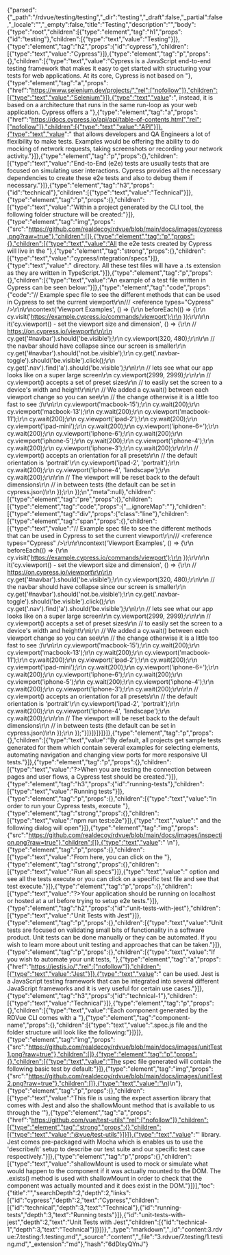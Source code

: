 {"parsed":{"_path":"/rdvue/testing/testing","_dir":"testing","_draft":false,"_partial":false,"_locale":"","_empty":false,"title":"Testing","description":"","body":{"type":"root","children":[{"type":"element","tag":"h1","props":{"id":"testing"},"children":[{"type":"text","value":"Testing"}]},{"type":"element","tag":"h2","props":{"id":"cypress"},"children":[{"type":"text","value":"Cypress"}]},{"type":"element","tag":"p","props":{},"children":[{"type":"text","value":"Cypress is a JavaScript end-to-end testing framework that makes it easy to get started with structuring your tests for web applications. At its core, Cypress is not based on "},{"type":"element","tag":"a","props":{"href":"https://www.selenium.dev/projects/","rel":["nofollow"]},"children":[{"type":"text","value":"Selenium"}]},{"type":"text","value":", instead, it is based on a architecture that runs in the same run-loop as your web application. Cypress offers a "},{"type":"element","tag":"a","props":{"href":"https://docs.cypress.io/api/api/table-of-contents.html","rel":["nofollow"]},"children":[{"type":"text","value":"API"}]},{"type":"text","value":" that allows developers and QA Engineers a lot of flexibility to make tests. Examples would be offering the ability to do mocking of network requests, taking screenshots or recording your network activity."}]},{"type":"element","tag":"p","props":{},"children":[{"type":"text","value":"End-to-End (e2e) tests are usually tests that are focused on simulating user interactions. Cypress provides all the necessary dependencies to create these e2e tests and also to debug them if necessary."}]},{"type":"element","tag":"h3","props":{"id":"technical"},"children":[{"type":"text","value":"Technical"}]},{"type":"element","tag":"p","props":{},"children":[{"type":"text","value":"Within a project generated by the CLI tool, the following folder structure will be created:"}]},{"type":"element","tag":"img","props":{"src":"https://github.com/realdecoy/rdvue/blob/main/docs/images/cypress.png?raw=true"},"children":[]},{"type":"element","tag":"p","props":{},"children":[{"type":"text","value":"All the e2e tests created by Cypress will live in the "},{"type":"element","tag":"strong","props":{},"children":[{"type":"text","value":"cypress/integration/specs"}]},{"type":"text","value":" directory. All these test files will have a .ts extension as they are written in TypeScript."}]},{"type":"element","tag":"p","props":{},"children":[{"type":"text","value":"An example of a test file written in Cypress can be seen below:"}]},{"type":"element","tag":"code","props":{"code":"// Example spec file to see the different methods that can be used in Cypress to set the current viewport\r\n/// <reference types=\"Cypress\" />\r\n\r\ncontext('Viewport Examples', () => {\r\n    beforeEach(() => {\r\n      cy.visit('https://example.cypress.io/commands/viewport');\r\n    });\r\n\r\n    it('cy.viewport() - set the viewport size and dimension', () => {\r\n      // https://on.cypress.io/viewport\r\n\r\n      cy.get('#navbar').should('be.visible');\r\n      cy.viewport(320, 480);\r\n\r\n      // the navbar should have collapse since our screen is smaller\r\n      cy.get('#navbar').should('not.be.visible');\r\n      cy.get('.navbar-toggle').should('be.visible').click();\r\n      cy.get('.nav').find('a').should('be.visible');\r\n\r\n      // lets see what our app looks like on a super large screen\r\n      cy.viewport(2999, 2999);\r\n\r\n      // cy.viewport() accepts a set of preset sizes\r\n      // to easily set the screen to a device's width and height\r\n\r\n      // We added a cy.wait() between each viewport change so you can see\r\n      // the change otherwise it is a little too fast to see :)\r\n\r\n      cy.viewport('macbook-15');\r\n      cy.wait(200);\r\n      cy.viewport('macbook-13');\r\n      cy.wait(200);\r\n      cy.viewport('macbook-11');\r\n      cy.wait(200);\r\n      cy.viewport('ipad-2');\r\n      cy.wait(200);\r\n      cy.viewport('ipad-mini');\r\n      cy.wait(200);\r\n      cy.viewport('iphone-6+');\r\n      cy.wait(200);\r\n      cy.viewport('iphone-6');\r\n      cy.wait(200);\r\n      cy.viewport('iphone-5');\r\n      cy.wait(200);\r\n      cy.viewport('iphone-4');\r\n      cy.wait(200);\r\n      cy.viewport('iphone-3');\r\n      cy.wait(200);\r\n\r\n      // cy.viewport() accepts an orientation for all presets\r\n      // the default orientation is 'portrait'\r\n      cy.viewport('ipad-2', 'portrait');\r\n      cy.wait(200);\r\n      cy.viewport('iphone-4', 'landscape');\r\n      cy.wait(200);\r\n\r\n      // The viewport will be reset back to the default dimensions\r\n      // in between tests (the  default can be set in cypress.json)\r\n    });\r\n  });\n","meta":null},"children":[{"type":"element","tag":"pre","props":{},"children":[{"type":"element","tag":"code","props":{"__ignoreMap":""},"children":[{"type":"element","tag":"div","props":{"class":"line"},"children":[{"type":"element","tag":"span","props":{},"children":[{"type":"text","value":"// Example spec file to see the different methods that can be used in Cypress to set the current viewport\r\n/// <reference types=\"Cypress\" />\r\n\r\ncontext('Viewport Examples', () => {\r\n    beforeEach(() => {\r\n      cy.visit('https://example.cypress.io/commands/viewport');\r\n    });\r\n\r\n    it('cy.viewport() - set the viewport size and dimension', () => {\r\n      // https://on.cypress.io/viewport\r\n\r\n      cy.get('#navbar').should('be.visible');\r\n      cy.viewport(320, 480);\r\n\r\n      // the navbar should have collapse since our screen is smaller\r\n      cy.get('#navbar').should('not.be.visible');\r\n      cy.get('.navbar-toggle').should('be.visible').click();\r\n      cy.get('.nav').find('a').should('be.visible');\r\n\r\n      // lets see what our app looks like on a super large screen\r\n      cy.viewport(2999, 2999);\r\n\r\n      // cy.viewport() accepts a set of preset sizes\r\n      // to easily set the screen to a device's width and height\r\n\r\n      // We added a cy.wait() between each viewport change so you can see\r\n      // the change otherwise it is a little too fast to see :)\r\n\r\n      cy.viewport('macbook-15');\r\n      cy.wait(200);\r\n      cy.viewport('macbook-13');\r\n      cy.wait(200);\r\n      cy.viewport('macbook-11');\r\n      cy.wait(200);\r\n      cy.viewport('ipad-2');\r\n      cy.wait(200);\r\n      cy.viewport('ipad-mini');\r\n      cy.wait(200);\r\n      cy.viewport('iphone-6+');\r\n      cy.wait(200);\r\n      cy.viewport('iphone-6');\r\n      cy.wait(200);\r\n      cy.viewport('iphone-5');\r\n      cy.wait(200);\r\n      cy.viewport('iphone-4');\r\n      cy.wait(200);\r\n      cy.viewport('iphone-3');\r\n      cy.wait(200);\r\n\r\n      // cy.viewport() accepts an orientation for all presets\r\n      // the default orientation is 'portrait'\r\n      cy.viewport('ipad-2', 'portrait');\r\n      cy.wait(200);\r\n      cy.viewport('iphone-4', 'landscape');\r\n      cy.wait(200);\r\n\r\n      // The viewport will be reset back to the default dimensions\r\n      // in between tests (the  default can be set in cypress.json)\r\n    });\r\n  });"}]}]}]}]}]},{"type":"element","tag":"p","props":{},"children":[{"type":"text","value":"By default, all projects get sample tests generated for them which contain several examples for selecting elements, automating navigation and changing view ports for more responsive UI tests."}]},{"type":"element","tag":"p","props":{},"children":[{"type":"text","value":"?>When you are testing the connection between pages and user flows, a Cypress test should be created."}]},{"type":"element","tag":"h3","props":{"id":"running-tests"},"children":[{"type":"text","value":"Running tests"}]},{"type":"element","tag":"p","props":{},"children":[{"type":"text","value":"In order to run your Cypress tests, execute "},{"type":"element","tag":"strong","props":{},"children":[{"type":"text","value":"npm run test:e2e"}]},{"type":"text","value":" and the following dialog will open"}]},{"type":"element","tag":"img","props":{"src":"https://github.com/realdecoy/rdvue/blob/main/docs/images/inspection.png?raw=true"},"children":[]},{"type":"text","value":" \n"},{"type":"element","tag":"p","props":{},"children":[{"type":"text","value":"From here, you can click on the "},{"type":"element","tag":"strong","props":{},"children":[{"type":"text","value":"Run all specs"}]},{"type":"text","value":" option and see all the tests execute or you can click on a specific test file and see that test execute."}]},{"type":"element","tag":"p","props":{},"children":[{"type":"text","value":"?>Your application should be running on localhost or hosted at a url before trying to setup e2e tests."}]},{"type":"element","tag":"h2","props":{"id":"unit-tests-with-jest"},"children":[{"type":"text","value":"Unit Tests with Jest"}]},{"type":"element","tag":"p","props":{},"children":[{"type":"text","value":"Unit tests are focused on validating small bits of functionality in a software product. Unit tests can be done manually or they can be automated. If you wish to learn more about unit testing and approaches that can be taken."}]},{"type":"element","tag":"p","props":{},"children":[{"type":"text","value":"If you wish to automate your unit tests, "},{"type":"element","tag":"a","props":{"href":"https://jestjs.io/","rel":["nofollow"]},"children":[{"type":"text","value":"Jest"}]},{"type":"text","value":" can be used. Jest is a JavaScript testing framework that can be integrated into several different JavaScript frameworks and it is very useful for certain use cases."}]},{"type":"element","tag":"h3","props":{"id":"technical-1"},"children":[{"type":"text","value":"Technical"}]},{"type":"element","tag":"p","props":{},"children":[{"type":"text","value":"Each component generated by the RDVue CLI comes with a "},{"type":"element","tag":"component-name","props":{},"children":[{"type":"text","value":".spec.js file and the folder structure will look like the following:"}]}]},{"type":"element","tag":"img","props":{"src":"https://github.com/realdecoy/rdvue/blob/main/docs/images/unitTest1.png?raw=true"},"children":[]},{"type":"element","tag":"p","props":{},"children":[{"type":"text","value":"The spec file generated will contain the following basic test by default:"}]},{"type":"element","tag":"img","props":{"src":"https://github.com/realdecoy/rdvue/blob/main/docs/images/unitTest2.png?raw=true"},"children":[]},{"type":"text","value":"\n)\n"},{"type":"element","tag":"p","props":{},"children":[{"type":"text","value":"This file is using the expect assertion library that comes with Jest and also the shallowMount method that is available to us through the ‘"},{"type":"element","tag":"a","props":{"href":"https://github.com/vue/test-utils","rel":["nofollow"]},"children":[{"type":"element","tag":"strong","props":{},"children":[{"type":"text","value":"@vue/test-utils"}]}]},{"type":"text","value":"' library. Jest comes pre-packaged with Mocha which is enables us to use the 'describe/it’ setup to describe our test suite and our specific test case respectively."}]},{"type":"element","tag":"p","props":{},"children":[{"type":"text","value":"shallowMount is used to mock or simulate what would happen to the component if it was actually mounted to the DOM. The .exists() method is used with shallowMount in order to check that the component was actually mounted and it does exist in the DOM."}]}],"toc":{"title":"","searchDepth":2,"depth":2,"links":[{"id":"cypress","depth":2,"text":"Cypress","children":[{"id":"technical","depth":3,"text":"Technical"},{"id":"running-tests","depth":3,"text":"Running tests"}]},{"id":"unit-tests-with-jest","depth":2,"text":"Unit Tests with Jest","children":[{"id":"technical-1","depth":3,"text":"Technical"}]}]}},"_type":"markdown","_id":"content:3.rdvue:7.testing:1.testing.md","_source":"content","_file":"3.rdvue/7.testing/1.testing.md","_extension":"md"},"hash":"6dDlxyQYnJ"}